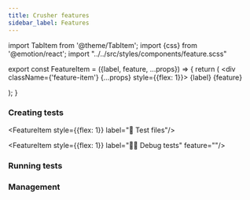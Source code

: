 ```yaml
---
title: Crusher features
sidebar_label: Features
---
```



import TabItem from '@theme/TabItem';
import {css} from '@emotion/react';
import "../../src/styles/components/feature.scss"

export const FeatureItem = ({label, feature, ...props}) => {
  return (
    <div className={'feature-item'} {...props} style={{flex: 1}}>
  <span className="bold highlight_white label">{label}</span> <span className="feature-description"> {feature}</span>
  </div>);
}


<head>
  <title>Create a test - Crusher docs</title>
  <meta name="description" />
</head>


### Creating tests
<div style={{display: "flex"}}>
<FeatureItem style={{flex: 1}} label="🧑‍🚀 Low-code" feature="Create tests using low-code"/>

<FeatureItem style={{flex: 1}} label="📁 Test files"/>
</div>
<div style={{display: "flex"}}>
  <FeatureItem style={{flex: 1}} label="👨🏽‍💻 Developer first" feature=""/>
  <FeatureItem style={{flex: 1}} label="🕹️ Major primitive actions supported" feature=""/>
</div>
<div style={{display: "flex"}}>
  <FeatureItem style={{flex: 1}} label="📇 Git integration" feature=""/>

  <FeatureItem style={{flex: 1}} label="🤾‍♀️ Debug tests" feature=""/>
</div>


### Running tests
<div style={{display: "flex"}}>
  <FeatureItem label="🌐 Cross-browser" feature="Works across browsers + version."/>

  <FeatureItem label="📁 Cross-platform" feature=""/>
</div>
<div style={{display: "flex"}}>
<FeatureItem label="📁 ES6 syntax support" feature=""/>

<FeatureItem label="🗜️ Resilient tests" feature=""/>
</div>
<div style={{display: "flex"}}>
<FeatureItem label="🧱 Auto element selector" feature=""/>

<FeatureItem label="🏃‍♂️ Parallelism" feature=""/>
</div>


<div style={{display: "flex"}}>

<FeatureItem label="Local test execution/CI supported" feature=""/>

<FeatureItem label="⏩ Debug tests" feature=""/>
</div>


### Management
<div style={{display: "flex"}}>
<FeatureItem label="🗄️ Test management" feature=""/>
<FeatureItem label="🕰️ Monitoring" feature=""/>
</div>
<div style={{display: "flex"}}>



<FeatureItem label="⏰ Alerts" feature=""/>
<FeatureItem label="📼 Test recordings" feature=""/>
</div>
<div style={{display: "flex"}}>

<FeatureItem label="📤 Shareable reports" feature=""/>
</div>

